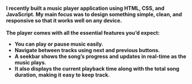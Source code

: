 <h4>I recently built a music player application using HTML, CSS, and JavaScript. My main focus was to design something simple, clean, and responsive so that it works well on any device.<h/h4>
<br><br>
<b>The player comes with all the essential features you’d expect:</b>
  <ul>
<li>You can play or pause music easily.</li>
<li>Navigate between tracks using next and previous buttons.</li>
<li>A seekbar shows the song’s progress and updates in real-time as the music plays.</li>
<li>It also displays the current playback time along with the total song duration, making it easy to keep track.</li>
</ul>

